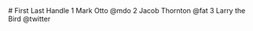 <thead>
  <tr>
    <th scope="col">#</th>
    <th scope="col">First</th>
    <th scope="col">Last</th>
    <th scope="col">Handle</th>
  </tr>
</thead>
<tbody>
  <tr>
    <th scope="row">1</th>
    <td>Mark</td>
    <td>Otto</td>
    <td>@mdo</td>
  </tr>
  <tr>
    <th scope="row">2</th>
    <td>Jacob</td>
    <td>Thornton</td>
    <td>@fat</td>
  </tr>
  <tr>
    <th scope="row">3</th>
    <td colspan="2">Larry the Bird</td>
    <td>@twitter</td>
  </tr>
</tbody>
